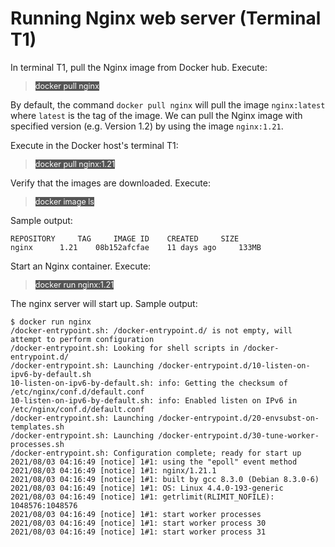 # Running  Nginx web server (Terminal T1)

In terminal T1, pull the Nginx image from Docker hub. Execute:

> <span align="left" style="color:#FFF;background:#555;font:Courier New; font-size: 90%;"> docker pull nginx </span>

By default, the command `docker pull nginx` will pull the  image `nginx:latest` where `latest` is the tag of the image. We can pull the Nginx image with specified version (e.g. Version 1.2) by using the image `nginx:1.21`.

Execute in the Docker host's terminal T1:

> <span align="left" style="color:#FFF;background:#555;font:Courier New; font-size: 90%;"> docker pull nginx:1.21 </span>

Verify that the images are downloaded. Execute:

> <span align="left" style="color:#FFF;background:#555;font:Courier New; font-size: 90%;"> docker image ls </span>

Sample output:
```
REPOSITORY     TAG     IMAGE ID    CREATED     SIZE
nginx      1.21    08b152afcfae    11 days ago     133MB
```

Start an Nginx container. Execute:

> <span align="left" style="color:#FFF;background:#555;font:Courier New; font-size: 90%;"> docker run nginx:1.21 </span>

The nginx server will start up. Sample output:

```
$ docker run nginx
/docker-entrypoint.sh: /docker-entrypoint.d/ is not empty, will attempt to perform configuration
/docker-entrypoint.sh: Looking for shell scripts in /docker-entrypoint.d/
/docker-entrypoint.sh: Launching /docker-entrypoint.d/10-listen-on-ipv6-by-default.sh
10-listen-on-ipv6-by-default.sh: info: Getting the checksum of /etc/nginx/conf.d/default.conf
10-listen-on-ipv6-by-default.sh: info: Enabled listen on IPv6 in /etc/nginx/conf.d/default.conf
/docker-entrypoint.sh: Launching /docker-entrypoint.d/20-envsubst-on-templates.sh
/docker-entrypoint.sh: Launching /docker-entrypoint.d/30-tune-worker-processes.sh
/docker-entrypoint.sh: Configuration complete; ready for start up
2021/08/03 04:16:49 [notice] 1#1: using the "epoll" event method
2021/08/03 04:16:49 [notice] 1#1: nginx/1.21.1
2021/08/03 04:16:49 [notice] 1#1: built by gcc 8.3.0 (Debian 8.3.0-6) 
2021/08/03 04:16:49 [notice] 1#1: OS: Linux 4.4.0-193-generic
2021/08/03 04:16:49 [notice] 1#1: getrlimit(RLIMIT_NOFILE): 1048576:1048576
2021/08/03 04:16:49 [notice] 1#1: start worker processes
2021/08/03 04:16:49 [notice] 1#1: start worker process 30
2021/08/03 04:16:49 [notice] 1#1: start worker process 31
```

<br/>
